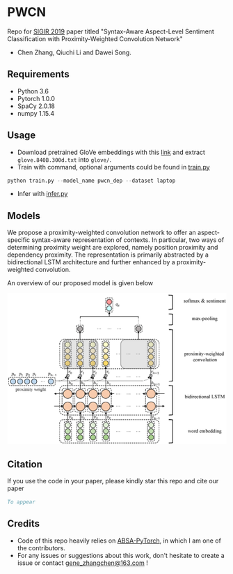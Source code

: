 # PWCN

Repo for [SIGIR 2019](https://sigir.org/sigir2019/
) paper titled "Syntax-Aware Aspect-Level Sentiment Classification with Proximity-Weighted Convolution Network"
* Chen Zhang, Qiuchi Li and Dawei Song.

## Requirements

* Python 3.6
* Pytorch 1.0.0
* SpaCy 2.0.18
* numpy 1.15.4

## Usage

* Download pretrained GloVe embeddings with this [link](http://nlp.stanford.edu/data/wordvecs/glove.840B.300d.zip) and extract `glove.840B.300d.txt` into `glove/`.
* Train with command, optional arguments could be found in [train.py](/train.py)
```python
python train.py --model_name pwcn_dep --dataset laptop
```
* Infer with [infer.py](/infer.py)

## Models

We propose a proximity-weighted convolution network to offer an aspect-specific syntax-aware representation of contexts. In particular, two ways of determining proximity weight are explored, namely position proximity and dependency proximity. The representation is primarily abstracted by a bidirectional LSTM architecture and further enhanced by a proximity-weighted convolution.

An overview of our proposed model is given below

![model](/assets/sigir2019pwcn-fig1.png)

## Citation

If you use the code in your paper, please kindly star this repo and cite our paper

```bibtex
To appear
```

## Credits

* Code of this repo heavily relies on [ABSA-PyTorch](https://github.com/songyouwei/ABSA-PyTorch), in which I am one of the contributors.
* For any issues or suggestions about this work, don't hesitate to create a issue or contact [gene_zhangchen@163.com](mailto:gene_zhangchen@163.com) !